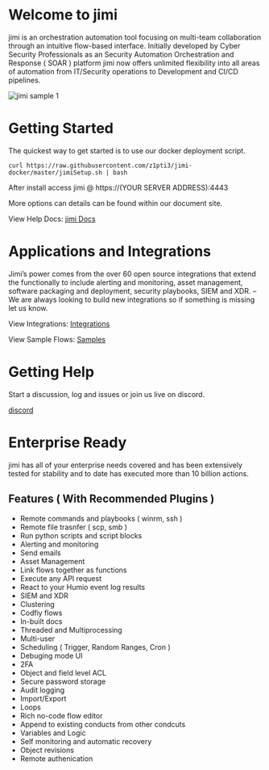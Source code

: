 # Welcome to jimi

jimi is an orchestration automation tool focusing on multi-team collaboration through an intuitive flow-based interface. Initially developed by Cyber Security Professionals as an Security Automation Orchestration and Response ( SOAR ) platform jimi now offers unlimited flexibility into all areas of automation from IT/Security operations to Development and CI/CD pipelines. 

![jimi sample 1](https://user-images.githubusercontent.com/66521110/123510485-cf27b080-d673-11eb-9a41-0a82de0b8115.gif)

# Getting Started

The quickest way to get started is to use our docker deployment script.

`curl https://raw.githubusercontent.com/z1pti3/jimi-docker/master/jimiSetup.sh | bash`

After install access jimi @ https://(YOUR SERVER ADDRESS):4443

More options can details can be found within our document site.

View Help Docs: [jimi Docs](https://z1pti3.github.io/jimiDocs)

# Applications and Integrations 

Jimi’s power comes from the over 60 open source integrations that extend the functionally to include alerting and monitoring, asset management, software packaging and deployment, security playbooks, SIEM and XDR. – We are always looking to build new integrations so if something is missing let us know.

View Integrations: [Integrations](https://github.com/topics/jimiplugin)

View Sample Flows: [Samples](https://github.com/z1pti3/jimiFlows)

# Getting Help

Start a discussion, log and issues or join us live on discord.

[discord](https://discord.gg/XWKkbDdJF9)

# Enterprise Ready

jimi has all of your enterprise needs covered and has been extensively tested for stability and to date has executed more than 10 billion actions.

## Features ( With Recommended Plugins )
* Remote commands and playbooks ( winrm, ssh )
* Remote file trasnfer ( scp, smb )
* Run python scripts and script blocks
* Alerting and monitoring
* Send emails
* Asset Management
* Link flows together as functions
* Execute any API request
* React to your Humio event log results
* SIEM and XDR
* Clustering
* Codfiy flows
* In-built docs 
* Threaded and Multiprocessing
* Multi-user
* Scheduling ( Trigger, Random Ranges, Cron )
* Debuging mode UI
* 2FA
* Object and field level ACL
* Secure password storage
* Audit logging
* Import/Export
* Loops
* Rich no-code flow editor
* Append to existing conducts from other condcuts
* Variables and Logic
* Self monitoring and automatic recovery
* Object revisions
* Remote authenication
